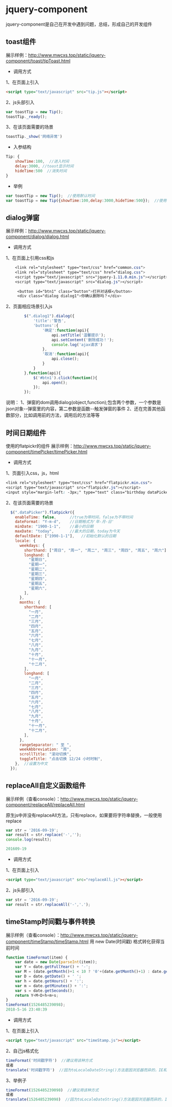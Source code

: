 # jquery-component
jquery-component是自己在开发中遇到问题，总结，形成自己的开发组件


## toast组件
展示样例：http://www.mwcxs.top/static/jquery-component/toast/tipToast.html
+ 调用方式

1、在页面上引入
```html
<script type="text/javascript" src="tip.js"></script>
```

2、js头部引入
```js
var toastTip = new Tip();
toastTip._ready();
```

3、在该页面需要的场景
```js
toastTip._show('网络异常')
```

+ 入参结构

```javascript
Tip: {
    showTime:100,  //进入时间
    delay:3000, //toast显示时间
    hideTime:500  //消失时间
}
```

+ 举例

```js
var toastTip = new Tip();  //使用默认时间
var toastTip = new Tip({showTime:100,delay:3000,hideTime:500});  //使用自己设定时间
```

## dialog弹窗
展示样例：http://www.mwcxs.top/static/jquery-component/dialog/dialog.html
+ 调用方式

1、在页面上引用css和js

```css & js & html
    <link rel="stylesheet" type="text/css" href="common.css">
    <link rel="stylesheet" type="text/css" href="dialog.css">
    <script type="text/javascript" src="jquery-1.11.0.min.js"></script>
    <script type="text/javascript" src="dialog.js"></script>
    
     <button id="btn1" class="button">打开对话框</button>
     <div class="dialog dialog1">你确认删除吗？</div>
```

2、页面相应场景引入js
```js
        $(".dialog1").dialog({
            'title':'警告',
            'buttons':{
                '确定':function(api){
                    api.setTitle('温馨提示');
                    api.setContent('删除成功！');
                    console.log('ajax请求')
                },
                '取消':function(api){
                    api.close();
                }
            }
        },function(api){
            $('#btn1').click(function(){
                api.open();
            });
        });
```
说明：
1、弹窗的dom调用dialog(object,function);包含两个参数，一个参数是json对象--弹窗里的内容，第二参数是函数--触发弹窗的事件
2、还在完善其他函数部分，比如调用前的方法，调用后的方法等等


## 时间日期组件
使用的flatpickr的组件
展示样例：http://www.mwcxs.top/static/jquery-component/timePicker/timePicker.html
+ 调用方式

1、页面引入css，js，html

```css & js
<link rel="stylesheet" type="text/css" href="flatpickr.min.css">
<script type="text/javascript" src="flatpickr.js"></script>
<input style="margin-left: -3px;" type="text" class="birthday dataPicker">
```

2、在该页面需要的场景
```js
  $(".dataPicker").flatpickr({
    enableTime: false,      //true为带时间，false为不带时间
    dateFormat: "Y-m-d",    //日期格式为'年-月-日'
    minDate: "1900-1-1",    //最小的日期
    maxDate: "today",       //最大的日期，today为今天
    defaultDate: ["1990-1-1"],   //初始化默认的日期
    locale: {
      weekdays: {
        shorthand: ["周日", "周一", "周二", "周三", "周四", "周五", "周六"],
        longhand: [
          "星期日",
          "星期一",
          "星期二",
          "星期三",
          "星期四",
          "星期五",
          "星期六",
        ],
      },
      months: {
        shorthand: [
          "一月",
          "二月",
          "三月",
          "四月",
          "五月",
          "六月",
          "七月",
          "八月",
          "九月",
          "十月",
          "十一月",
          "十二月",
        ],
        longhand: [
          "一月",
          "二月",
          "三月",
          "四月",
          "五月",
          "六月",
          "七月",
          "八月",
          "九月",
          "十月",
          "十一月",
          "十二月",
        ],
      },
      rangeSeparator: " 至 ",
      weekAbbreviation: "周",
      scrollTitle: "滚动切换",
      toggleTitle: "点击切换 12/24 小时时制",
    },  //设置为中文
  });
```


## replaceAll自定义函数组件
展示样例（查看console）：http://www.mwcxs.top/static/jquery-component/replaceAll/replaceAll.html

原生js中并没有replaceAll方法，只有replace，如果要将字符串替换，一般使用replace
```js
var str = '2016-09-19';
var result = str.replace('-','');
console.log(result);

201609-19
```

+ 调用方式

1、在页面上引入
```html
<script type="text/javascript" src="replaceAll.js"></script>
```

2、js头部引入
```js
var str = '2016-09-19';
var result = str.replaceAll('-','.');
```


## timeStamp时间戳与事件转换
展示样例（查看console）：http://www.mwcxs.top/static/jquery-component/timeStamp/timeStamp.html
用 new Date(时间戳) 格式转化获得当前时间
```js
function timeFormat(item) {
    var date = new Date(parseInt(item));
    var Y = date.getFullYear() + '-';
    var M = (date.getMonth()+1 < 10 ? '0'+(date.getMonth()+1) : date.getMonth()+1) + '-';
    var D = date.getDate() + ' ';
    var h = date.getHours() + ':';
    var m = date.getMinutes() + ':';
    var s = date.getSeconds();
    return Y+M+D+h+m+s;
}
timeFormat(1526485239098);
2018-5-16 23:40:39
```

+ 调用方式

1、在页面上引入
```html
<script type="text/javascript" src="timeStamp.js"></script>
```

2、自己js格式化
```js
timeFormat('时间戳字符')  //建议用该种方式
或者
translate('时间戳字符')  //因为toLocaleDateString()方法是因浏览器而异的，IE和搜过浏览器展示有差异
```

3、举例子
```js
timeFormat(1526485239098)  //建议用该种方式
或者
translate(1526485239098)  //因为toLocaleDateString()方法是因浏览器而异的，IE和搜过浏览器展示有差异
```


